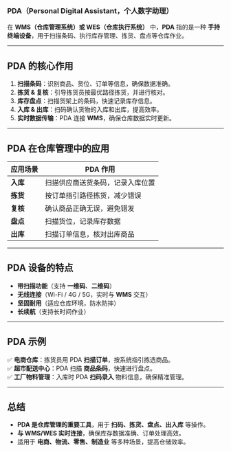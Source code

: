 ### **PDA（Personal Digital Assistant，个人数字助理）**

在 **WMS（仓库管理系统）或 WES（仓库执行系统）** 中，**PDA** 指的是一种 **手持终端设备**，用于扫描条码、执行库存管理、拣货、盘点等仓库作业。

---

## **PDA 的核心作用**
1. **扫描条码**：识别商品、货位、订单等信息，确保数据准确。
2. **拣货 & 复核**：引导拣货员按最优路径拣货，并进行核对。
3. **库存盘点**：扫描货架上的条码，快速记录库存信息。
4. **入库 & 出库**：扫码确认货物的入库和出库，提高效率。
5. **实时数据传输**：PDA 连接 **WMS**，确保仓库数据实时更新。

---

## **PDA 在仓库管理中的应用**
| **应用场景** | **PDA 作用** |
|------------|-----------|
| **入库** | 扫描供应商送货条码，记录入库位置 |
| **拣货** | 按订单指引路径拣货，减少错误 |
| **复核** | 确认商品正确无误，避免错发 |
| **盘点** | 扫描货位，记录库存数据 |
| **出库** | 扫描订单信息，核对出库商品 |

---

## **PDA 设备的特点**
- **带扫描功能**（支持 **一维码**、**二维码**）
- **无线连接**（Wi-Fi / 4G / 5G，实时与 **WMS** 交互）
- **坚固耐用**（适应仓库环境，防水防摔）
- **长续航**（支持长时间作业）

---

## **PDA 示例**
✅ **电商仓库**：拣货员用 PDA **扫描订单**，按系统指引拣选商品。  
✅ **超市配送中心**：PDA 扫描 **商品条码**，快速进行盘点。  
✅ **工厂物料管理**：入库时 PDA **扫码录入** 物料信息，确保精准管理。

---

## **总结**
- **PDA 是仓库管理的重要工具**，用于 **扫码、拣货、盘点、出入库** 等操作。
- **与 WMS/WES 实时连接**，确保库存数据准确、订单处理高效。
- 适用于 **电商、物流、零售、制造业** 等多种场景，提高仓储效率。